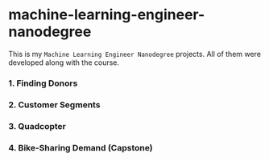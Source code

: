# machine-learning-engineer-nanodegree
This is my `Machine Learning Engineer Nanodegree` projects. All of them were developed along with the course.

### 1. Finding Donors

### 2. Customer Segments

### 3. Quadcopter

### 4. Bike-Sharing Demand (Capstone)



